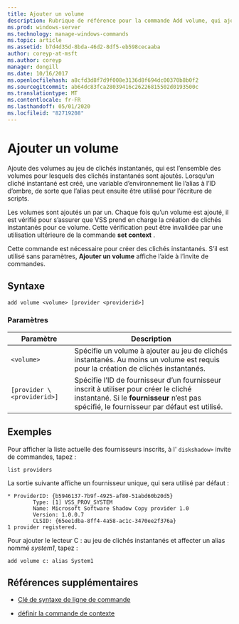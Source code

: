 ```yaml
---
title: Ajouter un volume
description: Rubrique de référence pour la commande Add volume, qui ajoute des volumes au jeu de clichés instantanés, qui est l’ensemble des volumes pour lesquels des clichés instantanés sont ajoutés.
ms.prod: windows-server
ms.technology: manage-windows-commands
ms.topic: article
ms.assetid: b7d4d35d-8bda-46d2-8df5-eb598cecaaba
author: coreyp-at-msft
ms.author: coreyp
manager: dongill
ms.date: 10/16/2017
ms.openlocfilehash: a8cfd3d8f7d9f008e3136d8f694dc00370b8b0f2
ms.sourcegitcommit: ab64dc83fca28039416c26226815502d0193500c
ms.translationtype: MT
ms.contentlocale: fr-FR
ms.lasthandoff: 05/01/2020
ms.locfileid: "82719208"
---
```

# <a name="add-volume"></a>Ajouter un volume

Ajoute des volumes au jeu de clichés instantanés, qui est l’ensemble des volumes pour lesquels des clichés instantanés sont ajoutés. Lorsqu’un cliché instantané est créé, une variable d’environnement lie l’alias à l’ID d’ombre, de sorte que l’alias peut ensuite être utilisé pour l’écriture de scripts.

Les volumes sont ajoutés un par un. Chaque fois qu’un volume est ajouté, il est vérifié pour s’assurer que VSS prend en charge la création de clichés instantanés pour ce volume. Cette vérification peut être invalidée par une utilisation ultérieure de la commande **set context** .

Cette commande est nécessaire pour créer des clichés instantanés. S’il est utilisé sans paramètres, **Ajouter un volume** affiche l’aide à l’invite de commandes.

## <a name="syntax"></a>Syntaxe

```
add volume <volume> [provider <providerid>]
```

### <a name="parameters"></a>Paramètres

| Paramètre | Description |
| --------- | ----------- |
| `<volume>` | Spécifie un volume à ajouter au jeu de clichés instantanés. Au moins un volume est requis pour la création de clichés instantanés. |
| `[provider \<providerid>]` | Spécifie l’ID de fournisseur d’un fournisseur inscrit à utiliser pour créer le cliché instantané. Si le **fournisseur** n’est pas spécifié, le fournisseur par défaut est utilisé. |

## <a name="examples"></a>Exemples

Pour afficher la liste actuelle des fournisseurs inscrits, à l' `diskshadow>` invite de commandes, tapez :

```
list providers
```

La sortie suivante affiche un fournisseur unique, qui sera utilisé par défaut :

```
* ProviderID: {b5946137-7b9f-4925-af80-51abd60b20d5}
        Type: [1] VSS_PROV_SYSTEM
        Name: Microsoft Software Shadow Copy provider 1.0
        Version: 1.0.0.7
        CLSID: {65ee1dba-8ff4-4a58-ac1c-3470ee2f376a}
1 provider registered.
```

Pour ajouter le lecteur C : au jeu de clichés instantanés et affecter un alias nommé *system1*, tapez :

```
add volume c: alias System1
```

## <a name="additional-references"></a>Références supplémentaires

- [Clé de syntaxe de ligne de commande](command-line-syntax-key.md)

- [définir la commande de contexte](set-context.md)
